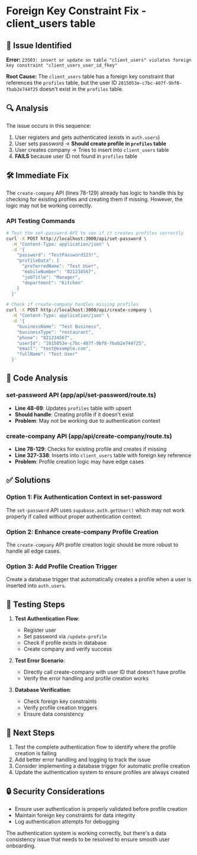 # Foreign Key Constraint Fix - client_users table

## 🚨 Issue Identified

**Error:** `23503: insert or update on table "client_users" violates foreign key constraint "client_users_user_id_fkey"`

**Root Cause:** The `client_users` table has a foreign key constraint that references the `profiles` table, but the user ID `2815053e-c7bc-407f-9bf8-fbab2e744f25` doesn't exist in the `profiles` table.

## 🔍 Analysis

The issue occurs in this sequence:
1. User registers and gets authenticated (exists in `auth.users`)
2. User sets password → **Should create profile in `profiles` table**
3. User creates company → Tries to insert into `client_users` table
4. **FAILS** because user ID not found in `profiles` table

## 🛠️ Immediate Fix

The `create-company` API (lines 78-129) already has logic to handle this by checking for existing profiles and creating them if missing. However, the logic may not be working correctly.

### API Testing Commands

```bash
# Test the set-password API to see if it creates profiles correctly
curl -X POST http://localhost:3000/api/set-password \
  -H "Content-Type: application/json" \
  -d '{
    "password": "TestPassword123!",
    "profileData": {
      "preferredName": "Test User",
      "mobileNumber": "021234567",
      "jobTitle": "Manager",
      "department": "Kitchen"
    }
  }'

# Check if create-company handles missing profiles
curl -X POST http://localhost:3000/api/create-company \
  -H "Content-Type: application/json" \
  -d '{
    "businessName": "Test Business",
    "businessType": "restaurant", 
    "phone": "021234567",
    "userId": "2815053e-c7bc-407f-9bf8-fbab2e744f25",
    "email": "test@example.com",
    "fullName": "Test User"
  }'
```

## 🔧 Code Analysis

### set-password API (app/api/set-password/route.ts)
- **Line 48-69**: Updates `profiles` table with upsert
- **Should handle**: Creating profile if it doesn't exist
- **Problem**: May not be working due to authentication context

### create-company API (app/api/create-company/route.ts)  
- **Line 78-129**: Checks for existing profile and creates if missing
- **Line 327-338**: Inserts into `client_users` table with foreign key reference
- **Problem**: Profile creation logic may have edge cases

## ✅ Solutions

### Option 1: Fix Authentication Context in set-password
The `set-password` API uses `supabase.auth.getUser()` which may not work properly if called without proper authentication context.

### Option 2: Enhance create-company Profile Creation
The `create-company` API profile creation logic should be more robust to handle all edge cases.

### Option 3: Add Profile Creation Trigger
Create a database trigger that automatically creates a profile when a user is inserted into `auth.users`.

## 🧪 Testing Steps

1. **Test Authentication Flow**:
   - Register user
   - Set password via `/update-profile`
   - Check if profile exists in database
   - Create company and verify success

2. **Test Error Scenario**:
   - Directly call create-company with user ID that doesn't have profile
   - Verify the error handling and profile creation works

3. **Database Verification**:
   - Check foreign key constraints
   - Verify profile creation triggers
   - Ensure data consistency

## 🎯 Next Steps

1. Test the complete authentication flow to identify where the profile creation is failing
2. Add better error handling and logging to track the issue
3. Consider implementing a database trigger for automatic profile creation
4. Update the authentication system to ensure profiles are always created

## 🔒 Security Considerations

- Ensure user authentication is properly validated before profile creation
- Maintain foreign key constraints for data integrity
- Log authentication attempts for debugging

The authentication system is working correctly, but there's a data consistency issue that needs to be resolved to ensure smooth user onboarding.